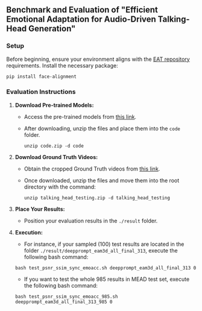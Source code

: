 ## Benchmark and Evaluation of "Efficient Emotional Adaptation for Audio-Driven Talking-Head Generation"

### **Setup**

Before beginning, ensure your environment aligns with the [EAT repository](https://github.com/yuangan/EAT_code) requirements. Install the necessary package:

```bash
pip install face-alignment
```

### Evaluation Instructions

1. **Download Pre-trained Models:** 
   - Access the pre-trained models from [this link](https://drive.google.com/file/d/1qJdAphOQbMTnXTUlv7mMb1kRnCwQ2xDT/view?usp=sharing).
   - After downloading, unzip the files and place them into the `code` folder.
  
     ```unzip code.zip -d code```

2. **Download Ground Truth Videos:** 
   - Obtain the cropped Ground Truth videos from [this link](https://drive.google.com/file/d/1zMQqb22Lc9ozykcrCjHJ4Hc_Cgom4tHs/view?usp=drive_link).
   - Once downloaded, unzip the files and move them into the root directory with the command:
     
     ```unzip talking_head_testing.zip -d talking_head_testing```

3. **Place Your Results:**
   - Position your evaluation results in the `./result` folder.

4. **Execution:**
   - For instance, if your sampled (100) test results are located in the folder `./result/deepprompt_eam3d_all_final_313`, execute the following bash command:
     
    ```
    bash test_psnr_ssim_sync_emoacc.sh deepprompt_eam3d_all_final_313 0
    ```
   - If you want to test the whole 985 results in MEAD test set, execute the following bash command:
    
    ```
    bash test_psnr_ssim_sync_emoacc_985.sh deepprompt_eam3d_all_final_313_985 0
    ```
